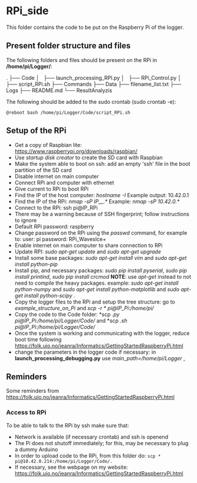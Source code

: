 # RPi_side

This folder contains the code to be put on the Raspberry Pi of the logger.

## Present folder structure and files

The following folders and files should be present on the RPi in **/home/pi/Logger/**:

.
├── Code
│   ├── launch_processing_RPI.py
│   ├── RPi_Control.py
│   ├── script_RPi.sh
├── Commands
├── Data
├── filename_list.txt
├── Logs
├── README.md
└── ResultAnalyzis

The following should be added to the sudo crontab (sudo crontab -e):

```
@reboot bash /home/pi/Logger/Code/script_RPi.sh
```

## Setup of the RPi

- Get a copy of Raspbian lite: https://www.raspberrypi.org/downloads/raspbian/
- Use *startup disk creator* to create the SD card with Raspbian
- Make the system able to boot on ssh: add an empty 'ssh' file in the boot partition of the SD card
- Disable internet on main computer
- Connect RPi and computer with ethernet
- Give current to RPi to boot RPi
- Find the IP of the host computer: *hostname -I* Example output: 10.42.0.1
- Find the IP of the RPi: *nmap -sP IP__.\** Example: *nmap -sP 10.42.0.\**
- Connect to the RPi: ssh pi@IP_RPi
- There may be a warning because of SSH fingerprint; follow instructions to ignore
- Default RPi password: raspberry
- Change password on the RPi using the *passwd* command, for example to: user: pi password: RPi_WavesIce+
- Enable internet on main computer to share connection to RPi
- Update RPI: *sudo apt-get update* and *sudo apt-get upgrade*
- Install some base packages: *sudo apt-get install vim* and *sudo apt-get install python-pip* 
- Install pip, and necessary packages: *sudo pip install pyserial*, *sudo pip install printind*, *sudo pip install crcmod* **NOTE**: use *apt-get* instead to not need to compile the heavy packages. example: *sudo apt-get install python-numpy* and *sudo apt-get install python-matplotlib* and *sudo apt-get install python-scipy* .
- Copy the logger files to the RPi and setup the tree structure: go to *example_structure_on_Pi* and *scp -r * pi@IP_Pi:/home/pi/*
- Copy the code to the Code folder: *scp *.py pi@IP_Pi:/home/pi/Logger/Code/* and *scp *.sh pi@IP_Pi:/home/pi/Logger/Code/*
- Once the system is working and communicating with the logger, reduce boot time following https://folk.uio.no/jeanra/Informatics/GettingStartedRaspberryPi.html
- change the parameters in the logger code if necessary: in **launch_processing_debugging.py** use *main_path=/home/pi/Logger* , 

## Reminders

Some reminders from https://folk.uio.no/jeanra/Informatics/GettingStartedRaspberryPi.html

### Access to RPi

To be able to talk to the RPi by ssh make sure that:

- Network is available (if necessary crontab) and ssh is openend
- The Pi does not shutoff immediately; for this, may be necessary to plug a dummy
Arduino
- In order to upload code to the RPi, from this folder do: ```scp * pi@10.42.0.214:/home/pi/Logger/Code/.```
- If necessary, see the webpage on my website: https://folk.uio.no/jeanra/Informatics/GettingStartedRaspberryPi.html
